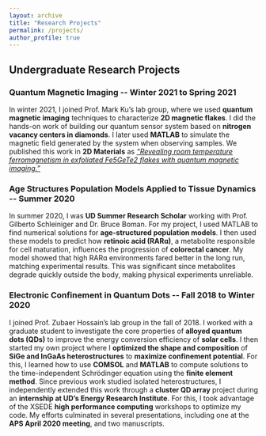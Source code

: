 ```yaml
---
layout: archive
title: "Research Projects"
permalink: /projects/
author_profile: true
---
```

## Undergraduate Research Projects
### Quantum Magnetic Imaging -- Winter 2021 to Spring 2021
In winter 2021, I joined Prof. Mark Ku’s lab group, where we used **quantum magnetic imaging** techniques to characterize **2D magnetic flakes**. I did the hands-on work of building our quantum sensor system based on **nitrogen vacancy centers in diamonds**. I later used **MATLAB** to simulate the magnetic field generated by the system when observing samples. We published this work in **2D Materials** as [_“Revealing room temperature ferromagnetism in exfoliated Fe5GeTe2 flakes with quantum magnetic imaging.”_](http://mmayako.github.io/files/revealing-room-temp.pdf) 

### Age Structures Population Models Applied to Tissue Dynamics -- Summer 2020
In summer 2020, I was **UD Summer Research Scholar** working with Prof. Gilberto Schleiniger and Dr. Bruce Boman. For my project, I used MATLAB to find numerical solutions for **age-structured population models**. I then used these models to predict how **retinoic acid (RARɑ)**, a metabolite responsible for cell maturation, influences the progression of **colorectal cancer**. My model showed that high RARɑ environments fared better in the long run, matching experimental results. This was significant since metabolites degrade quickly outside the body, making physical experiments unreliable. 


### Electronic Confinement in Quantum Dots -- Fall 2018 to Winter 2020
I joined Prof. Zubaer Hossain’s lab group in the fall of 2018. I worked with a graduate student to investigate the core properties of **alloyed quantum dots (QDs)** to improve the energy conversion efficiency of **solar cells**. I then started my own project where I **optimized the shape and composition** of **SiGe and InGaAs heterostructures** to **maximize confinement potential**. For this, I learned how to use **COMSOL** and **MATLAB** to compute solutions to the time-independent Schrödinger equation using the **finite element method**. Since previous work studied isolated heterostructures, I independently extended this work through a **cluster QD array** project during an **internship at UD’s Energy Research Institute**. For this, I took advantage of the XSEDE **high performance computing** workshops to optimize my code. My efforts culminated in several presentations, including one at the **APS April 2020 meeting**, and two manuscripts.
